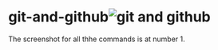 # git-and-github![git and github](https://github.com/fathiacode/git-and-github/assets/146568208/9586eac1-1512-4ad8-891c-b46c9ce96ca3)
The screenshot for all thhe commands is at number 1.
